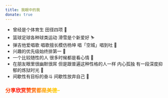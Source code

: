 ```yaml
---
title: 我眼中的我
donate: true
---
```


- 曾经是个体育生 田径四项 🏃‍
- 篮球足球各种球类运动 滑雪是个新爱好 ⛷
- 弹吉他爱唱歌 唱歌擅长模仿杨坤 唱「空城」唱到吐 🤢
- 兴趣的优先级始终排第一 🤪
- 一个比较随性的人 很多时候都是看心情 👀
- 在朋友眼里很幽默很屌 但是跟普遍这种性格的人一样 内心孤独 有一段深度抑郁的炼狱时光 🤡
- 间歇性有目标的奋斗 间歇性放弃自己 🤥


<!-- <i class="fa fa-github"></i> github: [CoolB](https://github.com/DaDiaoShuai) -->
<h3 class="ab-donate">分享欣赏赞赏都是美德~</h3>

<style>
    .ab-donate {
        font-family: "Dressedless Three",Lato,Roboto,'Helvetica Neue',Arial,Helvetica,sans-serif;
        -webkit-mask-image: linear-gradient(to right, red, orange, yellow, green, cyan, blue, purple);
        background-image: linear-gradient(to right, red, orange, yellow, green, blue, orange, red, orange, yellow, green, yellow, orange, red);
        -webkit-background-clip: text;
        -webkit-text-fill-color: transparent;
        -webkit-background-size: 200% 100%;
        animation: bgp 10s infinite linear;
    }

    @keyframes bgp {
        0% {
            background-position: 0 0;
        }
        25% {
            background-position: -75% 0;
        }
        50% {
            background-position: -50% 0;
        }
        75% {
            background-position: -25% 0;
        }
        100% {
            background-position: -100% 0;
        }
    }
</style>